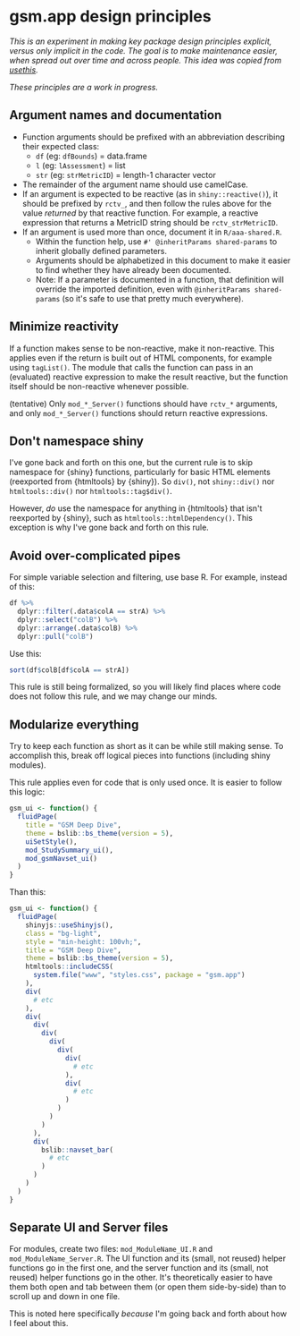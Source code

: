 # gsm.app design principles

*This is an experiment in making key package design principles explicit, versus only implicit in the code. The goal is to make maintenance easier, when spread out over time and across people. This idea was copied from [usethis](https://github.com/r-lib/usethis/blob/main/principles.md).*

*These principles are a work in progress.*

## Argument names and documentation

- Function arguments should be prefixed with an abbreviation describing their expected class:
  - `df` (eg: `dfBounds`) = data.frame
  - `l` (eg: `lAssessment`) = list
  - `str` (eg: `strMetricID`) = length-1 character vector
- The remainder of the argument name should use camelCase.
- If an argument is expected to be reactive (as in `shiny::reactive()`), it should be prefixed by `rctv_`, and then follow the rules above for the value *returned* by that reactive function. For example, a reactive expression that returns a MetricID string should be `rctv_strMetricID`.
- If an argument is used more than once, document it in `R/aaa-shared.R`.
  - Within the function help, use `#' @inheritParams shared-params` to inherit globally defined parameters.
  - Arguments should be alphabetized in this document to make it easier to find whether they have already been documented.
  - Note: If a parameter is documented in a function, that definition will override the imported definition, even with `@inheritParams shared-params` (so it's safe to use that pretty much everywhere).

## Minimize reactivity

If a function makes sense to be non-reactive, make it non-reactive. This applies even if the return is built out of HTML components, for example using `tagList()`. The module that calls the function can pass in an (evaluated) reactive expression to make the result reactive, but the function itself should be non-reactive whenever possible.

(tentative) Only `mod_*_Server()` functions should have `rctv_*` arguments, and only `mod_*_Server()` functions should return reactive expressions.

## Don't namespace shiny

I've gone back and forth on this one, but the current rule is to skip namespace for {shiny} functions, particularly for basic HTML elements (reexported from {htmltools} by {shiny}). So `div()`, not `shiny::div()` nor `htmltools::div()` nor `htmltools::tag$div()`.

However, *do* use the namespace for anything in {htmltools} that isn't reexported by {shiny}, such as `htmltools::htmlDependency()`. This exception is why I've gone back and forth on this rule.

## Avoid over-complicated pipes

For simple variable selection and filtering, use base R. For example, instead of this:

```r
df %>% 
  dplyr::filter(.data$colA == strA) %>% 
  dplyr::select("colB") %>% 
  dplyr::arrange(.data$colB) %>% 
  dplyr::pull("colB")
```

Use this:

```r
sort(df$colB[df$colA == strA])
```

This rule is still being formalized, so you will likely find places where code does not follow this rule, and we may change our minds.

## Modularize everything

Try to keep each function as short as it can be while still making sense. To accomplish this, break off logical pieces into functions (including shiny modules).

This rule applies even for code that is only used once. It is easier to follow this logic:

```r
gsm_ui <- function() {
  fluidPage(
    title = "GSM Deep Dive",
    theme = bslib::bs_theme(version = 5),
    uiSetStyle(),
    mod_StudySummary_ui(),
    mod_gsmNavset_ui()
  )
}
```

Than this:

```r
gsm_ui <- function() {
  fluidPage(
    shinyjs::useShinyjs(),
    class = "bg-light",
    style = "min-height: 100vh;",
    title = "GSM Deep Dive",
    theme = bslib::bs_theme(version = 5),
    htmltools::includeCSS(
      system.file("www", "styles.css", package = "gsm.app")
    ),
    div(
      # etc
    ),
    div(
      div(
        div(
          div(
            div(
              div(
                # etc
              ),
              div(
                # etc
              )
            )
          )
        )
      ),
      div(
        bslib::navset_bar(
          # etc
        )
      )
    )
  )
}
```

## Separate UI and Server files

For modules, create two files: `mod_ModuleName_UI.R` and `mod_ModuleName_Server.R`. The UI function and its (small, not reused) helper functions go in the first one, and the server function and its (small, not reused) helper functions go in the other. It's theoretically easier to have them both open and tab between them (or open them side-by-side) than to scroll up and down in one file.

This is noted here specifically *because* I'm going back and forth about how I feel about this.
